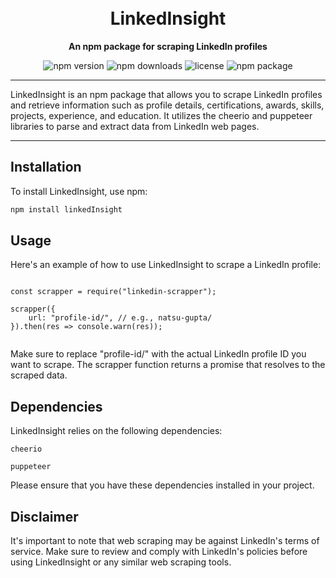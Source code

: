 <h1 align="center">
 
  <br>
  LinkedInsight 
</h1>

<p align="center">
  <b>An npm package for scraping LinkedIn profiles</b>
</p>

<p align="center">
  <img src="https://img.shields.io/npm/v/linkedin-scrapper.svg" alt="npm version">
  <img src="https://img.shields.io/npm/dt/linkedin-scrapper.svg" alt="npm downloads">
  <img src="https://img.shields.io/npm/l/linkedin-scrapper.svg" alt="license">
  <img src ="https://img.shields.io/badge/npm-CB3837?style=for-the-badge&logo=npm&logoColor=white" alt="npm package">

</p>

------------------------------

LinkedInsight is an npm package that allows you to scrape LinkedIn profiles and retrieve information such as profile details, certifications, awards, skills, projects, experience, and education. It utilizes the cheerio and puppeteer libraries to parse and extract data from LinkedIn web pages.


-------------------------------------

## Installation

To install LinkedInsight, use npm:

```bash
npm install linkedInsight
 ````

## Usage
Here's an example of how to use LinkedInsight to scrape a LinkedIn profile:

````

const scrapper = require("linkedin-scrapper");

scrapper({
    url: "profile-id/", // e.g., natsu-gupta/
}).then(res => console.warn(res));


````


Make sure to replace "profile-id/" with the actual LinkedIn profile ID you want to scrape. The scrapper function returns a promise that resolves to the scraped data.

## Dependencies
LinkedInsight relies on the following dependencies:

```
cheerio

puppeteer
```

Please ensure that you have these dependencies installed in your project.


## Disclaimer

It's important to note that web scraping may be against LinkedIn's terms of service. Make sure to review and comply with LinkedIn's policies before using LinkedInsight or any similar web scraping tools.


